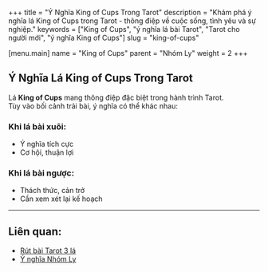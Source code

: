 +++
title = "Ý Nghĩa King of Cups Trong Tarot"
description = "Khám phá ý nghĩa lá King of Cups trong Tarot - thông điệp về cuộc sống, tình yêu và sự nghiệp."
keywords = ["King of Cups", "ý nghĩa lá bài Tarot", "Tarot cho người mới", "ý nghĩa King of Cups"]
slug = "king-of-cups"

[menu.main]
name = "King of Cups"
parent = "Nhóm Ly"
weight = 2
+++

## Ý Nghĩa Lá King of Cups Trong Tarot

Lá **King of Cups** mang thông điệp đặc biệt trong hành trình Tarot.  
Tùy vào bối cảnh trải bài, ý nghĩa có thể khác nhau:

### Khi lá bài xuôi:
- Ý nghĩa tích cực  
- Cơ hội, thuận lợi  

### Khi lá bài ngược:
- Thách thức, cản trở  
- Cần xem xét lại kế hoạch  

---

## Liên quan:
- [Rút bài Tarot 3 lá](../../)
- [Ý nghĩa Nhóm Ly](../)
